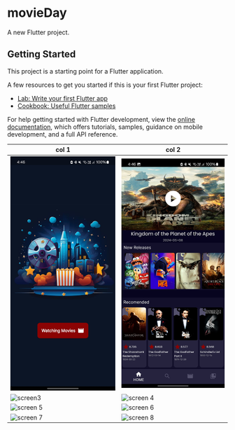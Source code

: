 # movieDay

A new Flutter project.

## Getting Started

This project is a starting point for a Flutter application.

A few resources to get you started if this is your first Flutter project:

- [Lab: Write your first Flutter app](https://docs.flutter.dev/get-started/codelab)
- [Cookbook: Useful Flutter samples](https://docs.flutter.dev/cookbook)

For help getting started with Flutter development, view the
[online documentation](https://docs.flutter.dev/), which offers tutorials,
samples, guidance on mobile development, and a full API reference.


| col 1      | col 2      |
|------------|-------------|
| ![screen1](assets/images/Screenshot_20240627_044602.jpg) |![screen2](assets/images/Screenshot_20240627_044618.jpg) |
|![screen3](assets/imagesScreenshot_20240627_044623.jpg) | ![screen 4](Screenshot_20240627_044626.jpg) |
|![screen 5](assets/images/Screenshot_20240621_013247.jpg) |![screen 6](assets/images/Screenshot_20240621_013252.jpg) |
|![screen 7](Screenshot_20240627_044647.jpg)|![screen 8](Screenshot_20240627_044632.jpg)|

